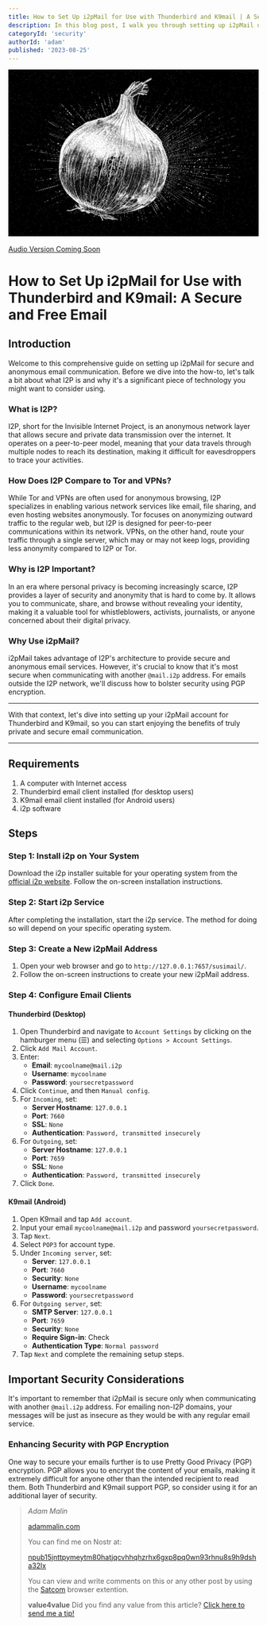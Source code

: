 ```yaml
---
title: How to Set Up i2pMail for Use with Thunderbird and K9mail | A Secure and Free Email
description: In this blog post, I walk you through setting up i2pMail on Thunderbird and K9mail. I also discuss the advantages of i2pMail and why its really secure when you're emailing other @mail.i2p addresses.
categoryId: 'security'
authorId: 'adam'
published: '2023-08-25'
---
```


![](https://raw.githubusercontent.com/KeepCreatingOnline/adams-blog/main/audio/i2pmail-setup/i2pmail.png)

[Audio Version Coming Soon]()

# How to Set Up i2pMail for Use with Thunderbird and K9mail: A Secure and Free Email

## Introduction

Welcome to this comprehensive guide on setting up i2pMail for secure and anonymous email communication. Before we dive into the how-to, let's talk a bit about what I2P is and why it's a significant piece of technology you might want to consider using.

### What is I2P?

I2P, short for the Invisible Internet Project, is an anonymous network layer that allows secure and private data transmission over the internet. It operates on a peer-to-peer model, meaning that your data travels through multiple nodes to reach its destination, making it difficult for eavesdroppers to trace your activities.

### How Does I2P Compare to Tor and VPNs?

While Tor and VPNs are often used for anonymous browsing, I2P specializes in enabling various network services like email, file sharing, and even hosting websites anonymously. Tor focuses on anonymizing outward traffic to the regular web, but I2P is designed for peer-to-peer communications within its network. VPNs, on the other hand, route your traffic through a single server, which may or may not keep logs, providing less anonymity compared to I2P or Tor.

### Why is I2P Important?

In an era where personal privacy is becoming increasingly scarce, I2P provides a layer of security and anonymity that is hard to come by. It allows you to communicate, share, and browse without revealing your identity, making it a valuable tool for whistleblowers, activists, journalists, or anyone concerned about their digital privacy.

### Why Use i2pMail?

i2pMail takes advantage of I2P's architecture to provide secure and anonymous email services. However, it's crucial to know that it's most secure when communicating with another `@mail.i2p` address. For emails outside the I2P network, we'll discuss how to bolster security using PGP encryption.

---

With that context, let's dive into setting up your i2pMail account for Thunderbird and K9mail, so you can start enjoying the benefits of truly private and secure email communication.

---



## Requirements

1. A computer with Internet access
2. Thunderbird email client installed (for desktop users)
3. K9mail email client installed (for Android users)
4. i2p software

## Steps

### Step 1: Install i2p on Your System

Download the i2p installer suitable for your operating system from the [official i2p website](https://geti2p.net/en/download). Follow the on-screen installation instructions.

### Step 2: Start i2p Service

After completing the installation, start the i2p service. The method for doing so will depend on your specific operating system.

### Step 3: Create a New i2pMail Address

1. Open your web browser and go to `http://127.0.0.1:7657/susimail/`.
2. Follow the on-screen instructions to create your new i2pMail address.

### Step 4: Configure Email Clients

#### Thunderbird (Desktop)

1. Open Thunderbird and navigate to `Account Settings` by clicking on the hamburger menu (☰) and selecting `Options > Account Settings`.
2. Click `Add Mail Account`.
3. Enter:
   - **Email**: `mycoolname@mail.i2p`
   - **Username**: `mycoolname`
   - **Password**: `yoursecretpassword`
4. Click `Continue`, and then `Manual config`.
5. For `Incoming`, set:
   - **Server Hostname**: `127.0.0.1`
   - **Port**: `7660`
   - **SSL**: `None`
   - **Authentication**: `Password, transmitted insecurely`
6. For `Outgoing`, set:
   - **Server Hostname**: `127.0.0.1`
   - **Port**: `7659`
   - **SSL**: `None`
   - **Authentication**: `Password, transmitted insecurely`
7. Click `Done`.

#### K9mail (Android)

1. Open K9mail and tap `Add account`.
2. Input your email `mycoolname@mail.i2p` and password `yoursecretpassword`.
3. Tap `Next`.
4. Select `POP3` for account type.
5. Under `Incoming server`, set:
   - **Server**: `127.0.0.1`
   - **Port**: `7660`
   - **Security**: `None`
   - **Username**: `mycoolname`
   - **Password**: `yoursecretpassword`
6. For `Outgoing server`, set:
   - **SMTP Server**: `127.0.0.1`
   - **Port**: `7659`
   - **Security**: `None`
   - **Require Sign-in**: Check
   - **Authentication Type**: `Normal password`
7. Tap `Next` and complete the remaining setup steps.

## Important Security Considerations

It's important to remember that i2pMail is secure only when communicating with another `@mail.i2p` address. For emailing non-I2P domains, your messages will be just as insecure as they would be with any regular email service.

### Enhancing Security with PGP Encryption

One way to secure your emails further is to use Pretty Good Privacy (PGP) encryption. PGP allows you to encrypt the content of your emails, making it extremely difficult for anyone other than the intended recipient to read them. Both Thunderbird and K9mail support PGP, so consider using it for an additional layer of security.



> *Adam Malin*
> 
> [adammalin.com](https://adammalin.com)
> 
> You can find me on Nostr at:
> 
> [npub15jnttpymeytm80hatjqcvhhqhzrhx6gxp8pq0wn93rhnu8s9h9dsha32lx](https://primal.net/p/nprofile1qqs2ff44sjduj9anhm74eqvxtmst3pmndyrqnss8hfjc3me7rczmjkchrgxqm)
>
> You can view and write comments on this or any other post by using the [Satcom](https://github.com/jinglescode/web-content-conversation) browser extention.
>
> **value4value**
> Did you find any value from this article? [Click here to send me a tip!](https://nostrtipjar.netlify.app/?n=npub15jnttpymeytm80hatjqcvhhqhzrhx6gxp8pq0wn93rhnu8s9h9dsha32lx)
